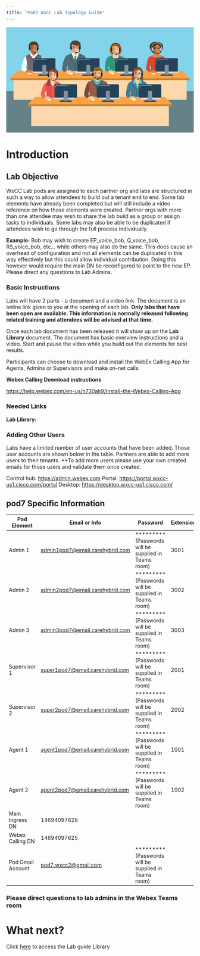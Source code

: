 ```yaml
---
title: "Pod7 WxCC Lab Topology Guide"
---
```

![description](images/webexcclab.jpg)



# Introduction

## Lab Objective

WxCC Lab pods are assigned to each partner org and labs are structured in such a way to allow attendees to build out a tenant end to end.  Some lab elements have already been completed but will still include a video reference on how those elements were created.  Partner orgs with more than one attendee may wish to share the lab build as a group or assign tasks to individuals.  Some labs may also be able to be duplicated if attendees wish to go through the full process individually.

**Example:**
Bob may wish to create EP_voice_bob, Q_voice_bob, RS_voice_bob, etc... while others may also do the same.  This does cause an overhead of configuration and not all elements can be duplicated in this way effectively but this could allow individual contribution.  Doing this however would require the main DN be reconfigured to point to the new EP. Please direct any questions to Lab Admins.

### Basic Instructions

Labs will have 2 parts - a document and a video link.  The document is an online link given to you at the opening of each lab.  **Only labs that have been open are available.  This information is normally released following related training and attendees will be advised at that time.**

Once each lab document has been released it will show up on the **Lab Library** document.  The document has basic overview instructions and a video.  Start and pause the video while you build out the elements for best results.

Participants can choose to download and install the WebEx Calling App for Agents, Admins or Supervisors and make on-net calls.

**Webex Calling Download instructions**

https://help.webex.com/en-us/n730ah9/Install-the-Webex-Calling-App

### Needed Links 
**Lab Library:**  

### Adding Other Users
Labs have a limited number of user accounts that have been added.  Those user accounts are shown below in the table.  Partners are able to add more users to their tenants.
**To add more users please use your own created emails for those users and validate them once created.
 

Control hub: https://admin.webex.com
Portal: https://portal.wxcc-us1.cisco.com/portal
Desktop: https://desktop.wxcc-us1.cisco.com/

## pod7 Specific Information

| Pod Element        | Email or Info                   | Password  | Extension |
|--------------------|---------------------------------|-----------|-----------|
| Admin 1            | admin1pod7@email.carehybrid.com | ********* (Passwords will be supplied in Teams room) | 3001      |
| Admin 2            | admin2pod7@email.carehybrid.com | ********* (Passwords will be supplied in Teams room) | 3002      |
| Admin 3            | admin3pod7@email.carehybrid.com | ********* (Passwords will be supplied in Teams room) | 3003      |
| Supervisor 1       | super1pod7@email.carehybrid.com | ********* (Passwords will be supplied in Teams room) | 2001      |
| Supervisor 2       | super2pod7@email.carehybrid.com | ********* (Passwords will be supplied in Teams room) | 2002      |
| Agent 1            | agent1pod7@email.carehybrid.com | ********* (Passwords will be supplied in Teams room) | 1001      |
| Agent 2            | agent2pod7@email.carehybrid.com | ********* (Passwords will be supplied in Teams room) | 1002      |
| Main Ingress DN | 14694097628                     |           |           |
| Webex Calling DN | 14694097625                     |           |           |
| Pod Gmail Account  | pod7.wxcc2@gmail.com            | ********* (Passwords will be supplied in Teams room) |           |

### Please direct questions to lab admins in the Webex Teams room

# What next?
Click [here](LabLibrary) to access the Lab guide Library